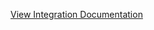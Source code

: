 [View Integration Documentation](https://xsoar.pan.dev/docs/reference/integrations/aws---guard-duty)